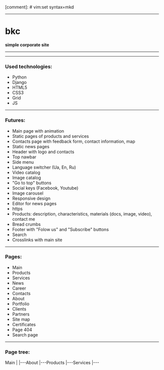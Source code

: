 [comment]: # vim:set syntax=mkd

---
# bkc
__simple corporate site__

---

---
### Used technologies:
- Python
- Django
- HTML5
- CSS3
- Grid
- JS

---
### Futures:
- Main page with animation
- Static pages of products and services
- Contacts page with feedback form, contact information, map
- Static news pages
- Header with logo and contacts
- Top nawbar
- Side menu
- Language switcher (Ua, En, Ru)
- Video catalog
- Image catalog
- "Go to top" buttons
- Social keys (Facebook, Youtube)
- Image carousel
- Responsive design
- Editor for news pages
- https
- Products: description, characteristics, materials (docs, image, video), contact me
- Bread crumbs
- Footer with "Folow us" and "Subscribe" buttons
- Search
- Crosslinks with main site


---
### Pages:
- Main
- Products
- Services
- News
- Career
- Contacts
- About
- Portfolio
- Clients
- Partners
- Site map
- Certificates
- Page 404
- Search page

---
### Page tree:
Main
|
|---About
|---Products
|---Services
|---


